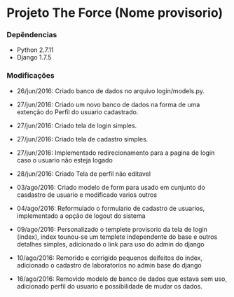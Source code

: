 #  Projeto The Force (Nome provisorio)  #

### Depêndencias ###

* Python 2.7.11
* Django 1.7.5


### Modificações ###

* 26/jun/2016: Criado banco de dados no arquivo login/models.py.

* 27/jun/2016: Criado um novo banco de dados na forma de uma extenção do Perfil
do usuario cadastrado.

* 27/jun/2016: Criado tela de login simples.

* 27/jun/2016: Criado tela de cadastro simples.

* 27/jun/2016: Implementado redirecionamento para a pagina de login caso o
usuario não esteja logado

* 28/jun/2016: Criado Tela de perfil não editavel

* 03/ago/2016: Criado modelo de form para usado em cunjunto do casdastro de usuario e modificado varios outros

* 04/ago/2016: Reformulado o formulario de cadastro de usuarios, implementado a opção de logout do sistema

* 09/ago/2016: Personalizado o templete provisorio da tela de login (index), index tounou-se um templete independente do base e outros detalhes simples, adicionado o link para uso do admin do django

* 10/ago/2016: Remorido e corrigido pequenos deifeitos do index, adicionado o cadastro de laboratorios no admin base do django

* 16/ago/2016: Removido modelo de banco de dados que estava sem uso, adicionado perfil do usuario e possibilidade de mudar os dados.
